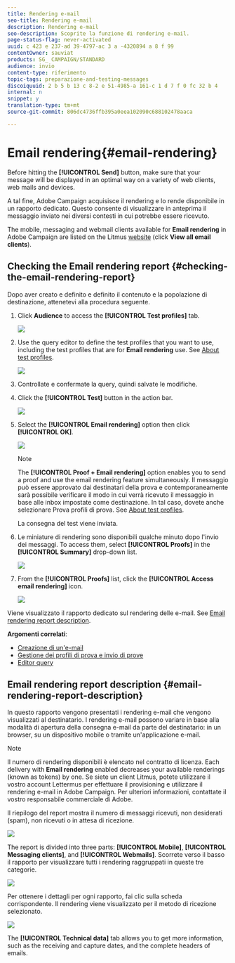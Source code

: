 ```yaml
---
title: Rendering e-mail
seo-title: Rendering e-mail
description: Rendering e-mail
seo-description: Scoprite la funzione di rendering e-mail.
page-status-flag: never-activated
uuid: c 423 e 237-ad 39-4797-ac 3 a -4320894 a 8 f 99
contentOwner: sauviat
products: SG_ CAMPAIGN/STANDARD
audience: invio
content-type: riferimento
topic-tags: preparazione-and-testing-messages
discoiquuid: 2 b 5 b 13 c 8-2 e 51-4985-a 161-c 1 d 7 f 0 fc 32 b 4
internal: n
snippet: y
translation-type: tm+mt
source-git-commit: 806dc4736ffb395a0eea102090c688102478aaca

---
```



# Email rendering{#email-rendering}

Before hitting the **[!UICONTROL Send]** button, make sure that your message will be displayed in an optimal way on a variety of web clients, web mails and devices.

A tal fine, Adobe Campaign acquisisce il rendering e lo rende disponibile in un rapporto dedicato. Questo consente di visualizzare in anteprima il messaggio inviato nei diversi contesti in cui potrebbe essere ricevuto.

The mobile, messaging and webmail clients available for **Email rendering** in Adobe Campaign are listed on the Litmus [website](https://litmus.com/email-testing) (click **View all email clients**).

## Checking the Email rendering report {#checking-the-email-rendering-report}

Dopo aver creato e definito e definito il contenuto e la popolazione di destinazione, attenetevi alla procedura seguente.

1. Click **Audience** to access the **[!UICONTROL Test profiles]** tab.

   ![](assets/email_rendering_05.png)

1. Use the query editor to define the test profiles that you want to use, including the test profiles that are for **Email rendering** use. See [About test profiles](../../sending/using/managing-test-profiles-and-sending-proofs.md#about-test-profiles).

   ![](assets/email_rendering_06.png)

1. Controllate e confermate la query, quindi salvate le modifiche.
1. Click the **[!UICONTROL Test]** button in the action bar.

   ![](assets/email_rendering_07.png)

1. Select the **[!UICONTROL Email rendering]** option then click **[!UICONTROL OK]**.

   ![](assets/email_rendering_08.png)

   >[!NOTE]
   >
   >The **[!UICONTROL Proof + Email rendering]** option enables you to send a proof and use the email rendering feature simultaneously. Il messaggio può essere approvato dai destinatari della prova e contemporaneamente sarà possibile verificare il modo in cui verrà ricevuto il messaggio in base alle inbox impostate come destinazione. In tal caso, dovete anche selezionare Prova profili di prova. See [About test profiles](../../sending/using/managing-test-profiles-and-sending-proofs.md#about-test-profiles).

   La consegna del test viene inviata.

1. Le miniature di rendering sono disponibili qualche minuto dopo l'invio dei messaggi. To access them, select **[!UICONTROL Proofs]** in the **[!UICONTROL Summary]** drop-down list.

   ![](assets/email_rendering_03.png)

1. From the **[!UICONTROL Proofs]** list, click the **[!UICONTROL Access email rendering]** icon.

   ![](assets/email_rendering_04.png)

Viene visualizzato il rapporto dedicato sul rendering delle e-mail. See [Email rendering report description](../../sending/using/email-rendering.md#email-rendering-report-description).

**Argomenti correlati**:

* [Creazione di un'e-mail](../../channels/using/creating-an-email.md)
* [Gestione dei profili di prova e invio di prove](../../sending/using/managing-test-profiles-and-sending-proofs.md)
* [Editor query](../../automating/using/editing-queries.md#about-query-editor)

## Email rendering report description {#email-rendering-report-description}

In questo rapporto vengono presentati i rendering e-mail che vengono visualizzati al destinatario. I rendering e-mail possono variare in base alla modalità di apertura della consegna e-mail da parte del destinatario: in un browser, su un dispositivo mobile o tramite un'applicazione e-mail.

>[!NOTE]
>
>Il numero di rendering disponibili è elencato nel contratto di licenza. Each delivery with **Email rendering** enabled decreases your available renderings (known as tokens) by one. Se siete un client Litmus, potete utilizzare il vostro account Lettermus per effettuare il provisioning e utilizzare il rendering e-mail in Adobe Campaign. Per ulteriori informazioni, contattate il vostro responsabile commerciale di Adobe.

Il riepilogo del report mostra il numero di messaggi ricevuti, non desiderati (spam), non ricevuti o in attesa di ricezione.

![](assets/inbox_rendering_report.png)

The report is divided into three parts: **[!UICONTROL Mobile]**, **[!UICONTROL Messaging clients]**, and **[!UICONTROL Webmails]**. Scorrete verso il basso il rapporto per visualizzare tutti i rendering raggruppati in queste tre categorie.

![](assets/inbox_rendering_report_3.png)

Per ottenere i dettagli per ogni rapporto, fai clic sulla scheda corrispondente. Il rendering viene visualizzato per il metodo di ricezione selezionato.

![](assets/inbox_rendering_report_2.png)

The **[!UICONTROL Technical data]** tab allows you to get more information, such as the receiving and capture dates, and the complete headers of emails.
